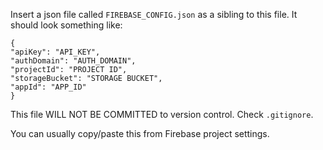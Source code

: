 Insert a json file called `FIREBASE_CONFIG.json` as a sibling to this file. It should look something like:
```
{
"apiKey": "API_KEY",
"authDomain": "AUTH_DOMAIN",
"projectId": "PROJECT ID",
"storageBucket": "STORAGE BUCKET",
"appId": "APP_ID"
}
```

This file WILL NOT BE COMMITTED to version control. Check `.gitignore`.

You can usually copy/paste this from Firebase project settings.
